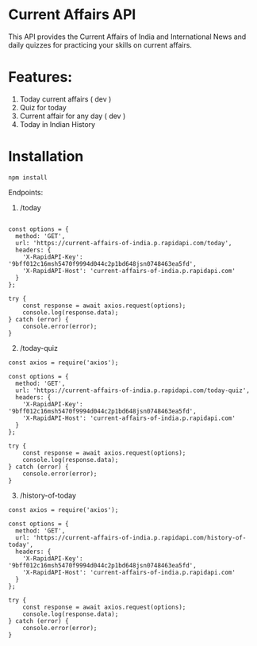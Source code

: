 # Current Affairs API
This API provides the Current Affairs of India and International News and daily quizzes for practicing your skills on current affairs.

# Features:
1. Today current affairs ( dev )
2. Quiz for today 
3. Current affair for any day ( dev )
4. Today in Indian History

# Installation
`npm install`

Endpoints:
1. /today
```const axios = require('axios');

const options = {
  method: 'GET',
  url: 'https://current-affairs-of-india.p.rapidapi.com/today',
  headers: {
    'X-RapidAPI-Key': '9bff012c16msh5470f9994d044c2p1bd648jsn0748463ea5fd',
    'X-RapidAPI-Host': 'current-affairs-of-india.p.rapidapi.com'
  }
};

try {
	const response = await axios.request(options);
	console.log(response.data);
} catch (error) {
	console.error(error);
}
```

2. /today-quiz

```
const axios = require('axios');

const options = {
  method: 'GET',
  url: 'https://current-affairs-of-india.p.rapidapi.com/today-quiz',
  headers: {
    'X-RapidAPI-Key': '9bff012c16msh5470f9994d044c2p1bd648jsn0748463ea5fd',
    'X-RapidAPI-Host': 'current-affairs-of-india.p.rapidapi.com'
  }
};

try {
	const response = await axios.request(options);
	console.log(response.data);
} catch (error) {
	console.error(error);
}
```

3. /history-of-today

```
const axios = require('axios');

const options = {
  method: 'GET',
  url: 'https://current-affairs-of-india.p.rapidapi.com/history-of-today',
  headers: {
    'X-RapidAPI-Key': '9bff012c16msh5470f9994d044c2p1bd648jsn0748463ea5fd',
    'X-RapidAPI-Host': 'current-affairs-of-india.p.rapidapi.com'
  }
};

try {
	const response = await axios.request(options);
	console.log(response.data);
} catch (error) {
	console.error(error);
}
```
